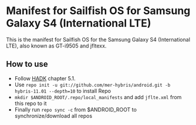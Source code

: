 # Manifest for Sailfish OS for Samsung Galaxy S4 (International LTE)

This is the manifest for Sailfish OS for the Samsung Galaxy S4 (International LTE), also known as GT-i9505 and jfltexx.

## How to use
- Follow [HADK](https://sailfishos.org/develop/hadk/) chapter 5.1.
- Use `repo init -u git://github.com/mer-hybris/android.git -b hybris-11.01 --depth=10` to install Repo
- `mkdir $ANDROID_ROOT/.repo/local_manifests` and add `jflte.xml` from this repo to it
- Finally run `repo sync -c` from $ANDROID_ROOT to synchronize/download all repos
